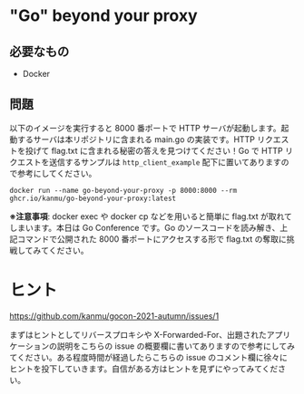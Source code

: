 # "Go" beyond your proxy

## 必要なもの

- Docker

## 問題

以下のイメージを実行すると 8000 番ポートで HTTP サーバが起動します。起動するサーバは本リポジトリに含まれる main.go の実装です。HTTP リクエストを投げて flag.txt に含まれる秘密の答えを見つけてください！Go で HTTP リクエストを送信するサンプルは `http_client_example` 配下に置いてありますので参考にしてください。

```
docker run --name go-beyond-your-proxy -p 8000:8000 --rm ghcr.io/kanmu/go-beyond-your-proxy:latest
```

**※注意事項**: docker exec や docker cp などを用いると簡単に flag.txt が取れてしまいます。本日は Go Conference です。Go のソースコードを読み解き、上記コマンドで公開された 8000 番ポートにアクセスする形で flag.txt の奪取に挑戦してみてください。

# ヒント

https://github.com/kanmu/gocon-2021-autumn/issues/1

まずはヒントとしてリバースプロキシや X-Forwarded-For、出題されたアプリケーションの説明をこちらの issue の概要欄に書いてありますので参考にしてみてください。ある程度時間が経過したらこちらの issue のコメント欄に徐々にヒントを投下していきます。自信がある方はヒントを見ずにやってみてください。

